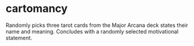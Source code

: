# cartomancy
Randomly picks three tarot cards from the Major Arcana deck states their name and meaning. Concludes with a randomly selected motivational statement.
